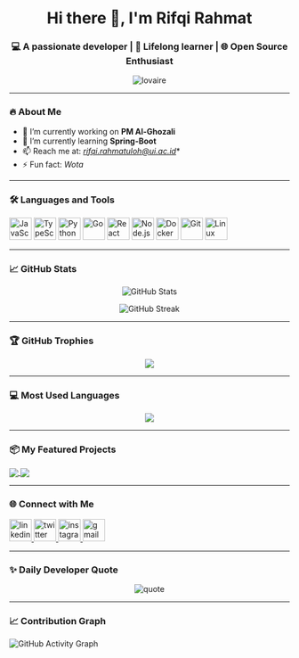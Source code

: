 <!-- GitHub Profile README -->

<h1 align="center">Hi there 👋, I'm Rifqi Rahmat</h1>
<h3 align="center">💻 A passionate developer | 🧠 Lifelong learner | 🌐 Open Source Enthusiast</h3>

<p align="center">
  <img src="https://komarev.com/ghpvc/?username=lovaire&label=Profile%20views&color=0e75b6&style=flat" alt="lovaire" />
</p>

---

### 🔥 About Me

- 🔭 I’m currently working on **PM Al-Ghozali**
- 🌱 I’m currently learning **Spring-Boot**
- 📫 Reach me at: *rifqi.rahmatuloh@ui.ac.id**
- ⚡ Fun fact: *Wota*

---

### 🛠️ Languages and Tools

<p align="left">
  <img src="https://cdn.jsdelivr.net/gh/devicons/devicon/icons/javascript/javascript-original.svg" alt="JavaScript" width="40" height="40"/>
  <img src="https://cdn.jsdelivr.net/gh/devicons/devicon/icons/typescript/typescript-original.svg" alt="TypeScript" width="40" height="40"/>
  <img src="https://cdn.jsdelivr.net/gh/devicons/devicon/icons/python/python-original.svg" alt="Python" width="40" height="40"/>
  <img src="https://cdn.jsdelivr.net/gh/devicons/devicon/icons/go/go-original.svg" alt="Go" width="40" height="40"/>
  <img src="https://cdn.jsdelivr.net/gh/devicons/devicon/icons/react/react-original.svg" alt="React" width="40" height="40"/>
  <img src="https://cdn.jsdelivr.net/gh/devicons/devicon/icons/nodejs/nodejs-original.svg" alt="Node.js" width="40" height="40"/>
  <img src="https://cdn.jsdelivr.net/gh/devicons/devicon/icons/docker/docker-original.svg" alt="Docker" width="40" height="40"/>
  <img src="https://cdn.jsdelivr.net/gh/devicons/devicon/icons/git/git-original.svg" alt="Git" width="40" height="40"/>
  <img src="https://cdn.jsdelivr.net/gh/devicons/devicon/icons/linux/linux-original.svg" alt="Linux" width="40" height="40"/>
</p>

---

### 📈 GitHub Stats

<p align="center">
  <img src="https://github-readme-stats.vercel.app/api?username=lovaire&show_icons=true&theme=tokyonight" alt="GitHub Stats" />
</p>
<p align="center">
  <img src="https://github-readme-streak-stats.herokuapp.com/?user=lovaire&theme=tokyonight" alt="GitHub Streak" />
</p>

---

### 🏆 GitHub Trophies

<p align="center">
  <img src="https://github-profile-trophy.vercel.app/?username=lovaire&theme=gruvbox&no-frame=true&no-bg=true&margin-w=4" />
</p>

---

### 💻 Most Used Languages

<p align="center">
  <img src="https://github-readme-stats.vercel.app/api/top-langs/?username=lovaire&layout=compact&theme=tokyonight&langs_count=8" />
</p>

---

### 📦 My Featured Projects

<a href="https://github.com/lovaire/addakwa">
  <img align="center" src="https://github-readme-stats.vercel.app/api/pin/?username=lovaire&repo=addakwa&theme=tokyonight" />
</a>
<a href="https://github.com/lovaire/KELULUSANPSB">
  <img align="center" src="https://github-readme-stats.vercel.app/api/pin/?username=lovaire&repo=KELULUSANPSB&theme=tokyonight" />
</a>

---

### 🌐 Connect with Me

<p align="left">
  <a href="https://linkedin.com/in/rifqirahmat" target="blank">
    <img src="https://cdn.jsdelivr.net/gh/devicons/devicon/icons/linkedin/linkedin-original.svg" alt="linkedin" width="40" height="40"/>
  </a>
  <a href="https://twitter.com/AkadeMichie" target="blank">
    <img src="https://cdn.jsdelivr.net/gh/devicons/devicon/icons/twitter/twitter-original.svg" alt="twitter" width="40" height="40"/>
  </a>
  <a href="https://instagram.com/rifqirahmaat" target="blank">
    <img src="https://img.icons8.com/fluency/48/000000/instagram-new.png" alt="instagram" width="40" height="40"/>
  </a>
  <a href="mailto:rifqi.rahmatuloh@ui.ac.id" target="blank">
    <img src="https://img.icons8.com/fluency/48/000000/gmail.png" alt="gmail" width="40" height="40"/>
  </a>
</p>

---

### ✨ Daily Developer Quote

<p align="center">
  <img src="https://quotes-github-readme.vercel.app/api?type=horizontal&theme=tokyonight" alt="quote" />
</p>

---

### 📈 Contribution Graph

![GitHub Activity Graph](https://github-readme-activity-graph.vercel.app/graph?username=lovaire&theme=tokyo-night)

